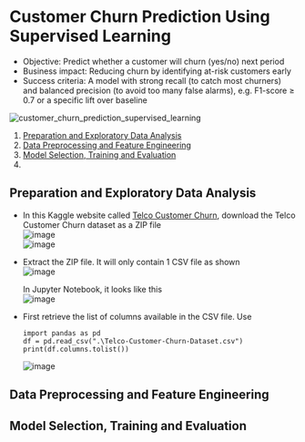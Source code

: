 # Customer Churn Prediction Using Supervised Learning

- Objective: Predict whether a customer will churn (yes/no) next period
- Business impact: Reducing churn by identifying at-risk customers early
- Success criteria: A model with strong recall (to catch most churners) and balanced precision (to avoid too many false alarms), e.g. F1-score ≥ 0.7 or a specific lift over baseline

![customer_churn_prediction_supervised_learning](https://github.com/user-attachments/assets/7921b612-67b4-46a8-bc87-99ce90b4024f)

1. [Preparation and Exploratory Data Analysis](#preparation-and-exploratory-data-analysis)
2. [Data Preprocessing and Feature Engineering](#data-preprocessing-and-feature-engineering)
3. [Model Selection, Training and Evaluation](#model-selection-training-and-evaluation)
4. []()


## Preparation and Exploratory Data Analysis

- In this Kaggle website called [Telco Customer Churn](https://www.kaggle.com/datasets/blastchar/telco-customer-churn/data), download the Telco Customer Churn dataset as a ZIP file <br />
  ![image](https://github.com/user-attachments/assets/3ccb8762-89a8-41dc-bed3-2a56b534aadc) <br />
  ![image](https://github.com/user-attachments/assets/b4d1d85d-5040-4ffb-acd2-f05a9c65d53b) <br />

- Extract the ZIP file. It will only contain 1 CSV file as shown <br />
  ![image](https://github.com/user-attachments/assets/2813a7fd-9e27-4b0d-a23a-3698a8331e2a) <br />

  In Jupyter Notebook, it looks like this <br />
  ![image](https://github.com/user-attachments/assets/68a1b407-5baf-425b-a348-8e5e1048e173) <br />

- First retrieve the list of columns available in the CSV file. Use
  ```
  import pandas as pd
  df = pd.read_csv(".\Telco-Customer-Churn-Dataset.csv")
  print(df.columns.tolist())
  ```
  ![image](https://github.com/user-attachments/assets/97a427f6-68bd-4da3-86cc-68ce8db95366) <br />



  
## Data Preprocessing and Feature Engineering



## Model Selection, Training and Evaluation

